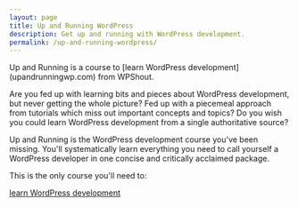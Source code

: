 ```yaml
---
layout: page
title: Up and Running WordPress
description: Get up and running with WordPress development.
permalink: /up-and-running-wordpress/
---
```

<p class="intro" markdown="1">Up and Running is a course to [learn WordPress development](upandrunningwp.com) from WPShout.</p>

Are you fed up with learning bits and pieces about WordPress development, but never getting the whole picture? Fed up with a piecemeal approach from tutorials which miss out important concepts and topics? Do you wish you could learn WordPress development from a single authoritative source?

Up and Running is the WordPress development course you've been missing. You'll systematically learn everything you need to call yourself a WordPress developer in one concise and critically acclaimed package.

This is the only course you'll need to:

<a href="http://upandrunningwp.com" class="button">learn WordPress development</a>
